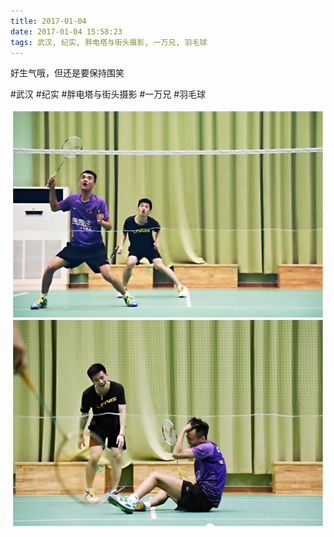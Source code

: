 ```yaml
---
title: 2017-01-04
date: 2017-01-04 15:58:23
tags: 武汉, 纪实, 胖电塔与街头摄影, 一万兄, 羽毛球
---
```


<p>好生气哦，但还是要保持围笑</p>

#武汉 #纪实 #胖电塔与街头摄影 #一万兄 #羽毛球

![](/assets/images/2017/01/11fc77d8d9f5eb986384773cd4d5c7c1.jpg)
